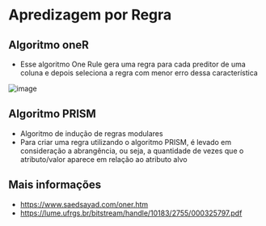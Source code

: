 # Apredizagem por Regra

## Algoritmo oneR
- Esse algoritmo One Rule gera uma regra para cada preditor de uma coluna e depois seleciona a regra com menor erro dessa característica

![image](https://github.com/user-attachments/assets/25d880d6-b35d-42a2-9f08-df3e1f58040f)

## Algoritmo PRISM
- Algoritmo de indução de regras modulares
- Para criar uma regra utilizando o algoritmo PRISM, é levado em consideração a abrangência, ou seja, a quantidade de vezes que o atributo/valor aparece em relação ao atributo alvo

## Mais informações
- https://www.saedsayad.com/oner.htm
- https://lume.ufrgs.br/bitstream/handle/10183/2755/000325797.pdf

